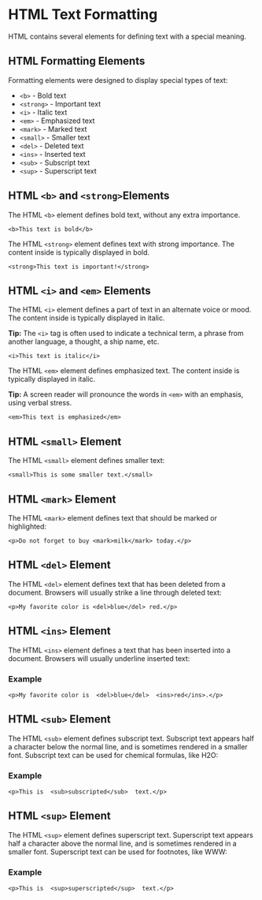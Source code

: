 
# HTML  Text Formatting

HTML contains several elements for defining text with a special meaning.

## HTML Formatting Elements

Formatting elements were designed to display special types of text:

-   `<b>`  - Bold text
-   `<strong>`  - Important text
-   `<i>`  - Italic text
-   `<em>`  - Emphasized text
-   `<mark>`  - Marked text
-   `<small>`  - Smaller text
-   `<del>`  - Deleted text
-   `<ins>`  - Inserted text
-   `<sub>`  - Subscript text
-   `<sup>`  - Superscript text

## HTML `<b>` and `<strong>`Elements

The HTML  `<b>`  element defines bold text, without any extra importance.

`<b>This text is bold</b>`

The HTML  `<strong>`  element defines text with strong importance. The content inside is typically displayed in bold.

`<strong>This text is important!</strong>`

## HTML `<i>` and `<em>` Elements

The HTML  `<i>`  element defines a part of text in an alternate voice or mood. The content inside is typically displayed in italic.

**Tip:**  The  `<i>`  tag is often used to indicate a technical term, a phrase from another language, a thought, a ship name, etc.

`<i>This text is italic</i>`

The HTML  `<em>`  element defines emphasized text. The content inside is typically displayed in italic.

**Tip:**  A screen reader will pronounce the words in  `<em>`  with an emphasis, using verbal stress.

`<em>This text is emphasized</em>`

## HTML `<small>` Element

The HTML  `<small>`  element defines smaller text:

`<small>This is some smaller text.</small>`

## HTML `<mark>` Element

The HTML  `<mark>`  element defines text that should be marked or highlighted:

`<p>Do not forget to buy <mark>milk</mark> today.</p>`

## HTML `<del>` Element

The HTML  `<del>`  element defines text that has been deleted from a document. Browsers will usually strike a line through deleted text:

`<p>My favorite color is <del>blue</del> red.</p>`

## HTML `<ins>` Element

The HTML  `<ins>`  element defines a text that has been inserted into a document. Browsers will usually underline inserted text:

### Example
```
<p>My favorite color is  <del>blue</del>  <ins>red</ins>.</p>  
```


## HTML `<sub>` Element

The HTML  `<sub>`  element defines subscript text. Subscript text appears half a character below the normal line, and is sometimes rendered in a smaller font. Subscript text can be used for chemical formulas, like H2O:

### Example

`<p>This is  <sub>subscripted</sub>  text.</p>`


## HTML `<sup>` Element

The HTML  `<sup>`  element defines superscript text. Superscript text appears half a character above the normal line, and is sometimes rendered in a smaller font. Superscript text can be used for footnotes, like WWW:

### Example

`<p>This is  <sup>superscripted</sup>  text.</p>`

